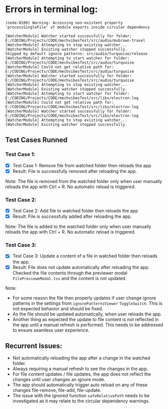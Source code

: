 # Errors in terminal log:

```
(node:8100) Warning: Accessing non-existent property 'processSingleFile' of module exports inside circular dependency
```

```
[WatcherModule] Watcher started successfully for folder: E:/CODING/Projects/CODE/mechvibesTest/src/audio/mxbrown-travel
[WatcherModule] Attempting to stop existing watcher...
[WatcherModule] Existing watcher stopped successfully.
Skipped by default ignore patterns: src/audio/turquoise/release
[WatcherModule] Attempting to start watcher for folder: E:/CODING/Projects/CODE/mechvibesTest/src/audio/turquoise
[WatcherModule] Could not get relative path for: E:/CODING/Projects/CODE/mechvibesTest/src/audio/turquoise
[WatcherModule] Watcher started successfully for folder: E:/CODING/Projects/CODE/mechvibesTest/src/audio/turquoise
[WatcherModule] Attempting to stop existing watcher...
[WatcherModule] Existing watcher stopped successfully.
[WatcherModule] Attempting to start watcher for folder: E:/CODING/Projects/CODE/mechvibesTest/src/libs/electron-log
[WatcherModule] Could not get relative path for: E:/CODING/Projects/CODE/mechvibesTest/src/libs/electron-log
[WatcherModule] Watcher started successfully for folder: E:/CODING/Projects/CODE/mechvibesTest/src/libs/electron-log
[WatcherModule] Attempting to stop existing watcher...
[WatcherModule] Existing watcher stopped successfully.
```

## Test Cases Runned

### Test Case 1:

- [x] Test Case 1: Remove file from watched folder then reloads the app
- [x] Result: File is successfully removed after reloading the app.

Note: The file is removed from the watched folder only when user manually reloads the app with Ctrl + R. No automatic reload is triggered.

### Test Case 2:

- [x] Test Case 2: Add file to watched folder then reloads the app
- [x] Result: File is successfully added after reloading the app.

Note: The file is added to the watched folder only when user manually reloads the app with Ctrl + R. No automatic reload is triggered.

### Test Case 3:

- [x] Test Case 3: Update a content of a file in watched folder then reloads the app.
- [x] Result: File does not update automatically after reloading the app. Checked the file contents through the previewer modal `FilePrevieweModal.tsx` and the content is not updated.

Note:

- For some reason the file then properly updates if user change ignore patterns in the settings from `ignorePatternsViewer` `ToggleSwitch`. This is not expected behavior and should be fixed.
- As the file should be updated automatically, when user reloads the app.
- Another thing as expected the update to file content is not reflected in the app until a manual refresh is performed. This needs to be addressed to ensure seamless user experience.

## Recurrent Issues:

- Not automatically reloading the app after a change in the watched folder.
- Always requiring a manual refresh to see the changes in the app.
- For file content updates / file updates, the app does not reflect the changes until user changes an ignore mode.
- The app should automatically trigger auto reload on any of these changes file-remove, file-add, file-update.
- The issue with the ignored function `safeRelativePath` needs to be investigated as it may relate to the circular dependency warnings.

